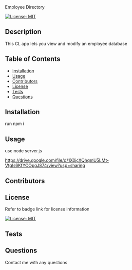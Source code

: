    Employee Directory


[![License: MIT](https://img.shields.io/badge/License-MIT-yellow.svg)](https://opensource.org/licenses/MIT)

## Description

This CL app lets you view and modify an employee database

## Table of Contents

- [Installation](#Installation)
- [Usage](#Usage)
- [Contributors](#Contributors)
- [License](#License)
- [Tests](#Tests)
- [Questions](#Questions)

## Installation

run npm i

## Usage

use node server.js

https://drive.google.com/file/d/1X0jcXQhqmU5LMt-VtgIs6KfYCOpgJ874/view?usp=sharing

## Contributors



## License

Refer to badge link for license information

[![License: MIT](https://img.shields.io/badge/License-MIT-yellow.svg)](https://opensource.org/licenses/MIT)

## Tests



## Questions

Contact me with any questions


